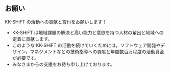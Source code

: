 ##  お願い

KK-SHiFT の活動への貢献と寄付をお願いします！

* KK-SHiFT は地域課題の解決と高い能力と意欲を持つ人材の輩出と地域への定着に貢献します。
* このような KK-SHiFT の活動を続けていくためには，ソフトウェア開発やデザイン，マネジメントなどの技術指導への貢献と年間数百万程度の活動資金が必要です。
* みなさまからの支援をお待ち申し上げております。
